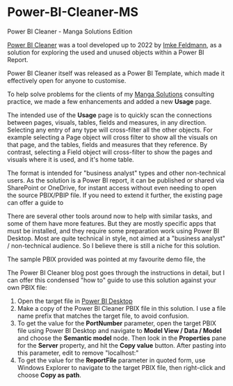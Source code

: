 # Power-BI-Cleaner-MS
Power BI Cleaner - Manga Solutions Edition

[Power BI Cleaner](https://www.thebiccountant.com/tools-power-bi-cleaner/) was a tool developed up to 2022 by [Imke Feldmann](https://www.linkedin.com/in/imkefeldmann), as a solution for exploring the used and unused objects within a Power BI Report.

Power BI Cleaner itself was released as a Power BI Template, which made it effectively open for anyone to customise.

To help solve problems for the clients of my [Manga Solutions](www.mangasolutions.com) consulting practice, we made a few enhancements and added a new **Usage** page. 

The intended use of the **Usage** page is to quickly scan the connections between pages, visuals, tables, fields and measures, in any direction. Selecting any entry of any type will cross-filter all the other objects.  For example selecting a Page object will cross filter to show all the visuals on that page, and the tables, fields and measures that they reference. By contrast, selecting a Field  object will cross-filter to show the pages and visuals where it is used, and it's home table.

The format is intended for "business analyst" types and other non-technical users. As the solution is a Power BI report, it can be published or shared via SharePoint or OneDrive, for instant access without even needing to open the source PBIX/PBIP file.  If you need to extend it further, the existing page can offer a guide to 

There are several other tools around now to help with similar tasks, and some of them have more features. But they are mostly specific apps that must be installed, and they require some preparation work using Power BI Desktop. Most are quite technical in style, not aimed at a "business analyst" / non-technical audience. So I believe there is still a niche for this solution.

The sample PBIX provided was pointed at my favourite demo file, the 

The Power BI Cleaner blog post goes through the instructions in detail, but I can offer this condensed "how to" guide to use this solution against your own PBIX file:

1. Open the target file in [Power BI Desktop](https://www.microsoft.com/en-au/power-platform/products/power-bi/desktop)
2. Make a copy of the Power BI Cleaner PBIX file in this solution. I use a file name prefix that matches the target file, to avoid confusion.
3. To get the value for the **PortNumber** parameter, open the target PBIX file using Power BI Desktop and navigate to **Model View / Data / Model** and choose the **Semantic model** node.  Then look in the **Properties** pane for the **Server** property, and hit the **Copy value** button. After pasting into this parameter, edit to remove "localhost:"
4. To get the value for the **ReportFile** parameter in quoted form, use Windows Explorer to navigate to the target PBIX file, then right-click and choose **Copy as path**.
